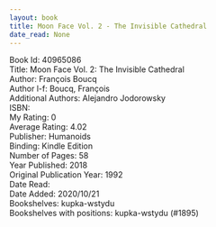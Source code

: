 ```yaml
---
layout: book
title: Moon Face Vol. 2 - The Invisible Cathedral
date_read: None
---
```


Book Id: 40965086<br />
Title: Moon Face Vol. 2: The Invisible Cathedral<br />
Author: François Boucq<br />
Author l-f: Boucq, François<br />
Additional Authors: Alejandro Jodorowsky<br />
ISBN: <br />
My Rating: 0<br />
Average Rating: 4.02<br />
Publisher: Humanoids<br />
Binding: Kindle Edition<br />
Number of Pages: 58<br />
Year Published: 2018<br />
Original Publication Year: 1992<br />
Date Read: <br />
Date Added: 2020/10/21<br />
Bookshelves: kupka-wstydu<br />
Bookshelves with positions: kupka-wstydu (#1895)<br />

